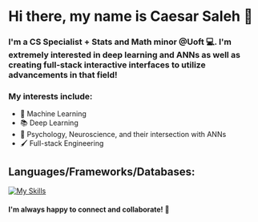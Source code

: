 # Hi there, my name is Caesar Saleh 👋

### I'm a CS Specialist + Stats and Math minor @Uoft 💻. I'm extremely interested in deep learning and ANNs as well as creating full-stack interactive interfaces to utilize advancements in that field!

### My interests include:
* 🤖 Machine Learning
* 📚 Deep Learning
* 🧠 Psychology, Neuroscience, and their intersection with ANNs
* 🖌️ Full-stack Engineering

## Languages/Frameworks/Databases:
[![My Skills](https://skills.thijs.gg/icons?i=html,css,js,ts,react,angular,nodejs,express,tailwind,firebase,mongodb,python,r,pytorch)](https://skills.thijs.gg)

#### I'm always happy to connect and collaborate! 🤝
